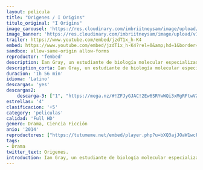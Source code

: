 ```yaml
---
layout: pelicula
title: "Origenes / I Origins"
titulo_original: "I Origins"
image_carousel: 'https://res.cloudinary.com/imbriitneysam/image/upload/v1548125121/origienes-poster-min.jpg'
image_banner: 'https://res.cloudinary.com/imbriitneysam/image/upload/v1548125121/origines-banner-min.jpg'
trailer: https://www.youtube.com/embed/jzdT1x_h-K4
embed: https://www.youtube.com/embed/jzdT1x_h-K4?rel=0&amp;hd=1&border=0&wmode=opaque&enablejsapi=1&modestbranding=1&controls=1&showinfo=1
sandbox: allow-same-origin allow-forms
reproductor: 'fembed'
description: Ian Gray, un estudiante de biología molecular especializado en la evolución del ojo humano, conoce a una misteriosa mujer cuyo iris es multicolor. Años después, su investigación lo conduce a un descubrimiento asombroso, que podría cambiar la forma en que percibimos nuestra existencia.
description_corta: Ian Gray, un estudiante de biología molecular especializado en la evolución del ojo humano, conoce a una misteriosa mujer cuyo iris es multicolor. Años después, su investigación lo conduce a un descubrimiento asombroso, que podría cambiar la forma en que percibimos nuestra existencia.
duracion: '1h 56 min'
idioma: 'Latino'
descargas: 'yes'
descargas2:
    descarga-3: ["1", "https://mega.nz/#!ZFJyGJAC!2Ew6SRYwWQi3xMgRFtwVZD_LZOKxezkMPgZXpmJkLBY", "https://www.google.com/s2/favicons?domain=mega.nz","Mega","https://res.cloudinary.com/imbriitneysam/image/upload/v1541473684/mexico.png", "Latino", "Full HD"]
estrellas: '4'
clasificacion: '+5'
category: 'peliculas'
calidad: 'Full HD'
genero: Drama, Ciencia Ficción
anio: '2014'
reproductores: ["https://tutumeme.net/embed/player.php?u=bXQ3ajJOaW1wcFRGcEs2VW5XRGExTlRPMytmUnc3bHVwcWhoenVIUjI5SHF5TlNwc0taaG1jN2gwZHZSNTlIRHVhV2tZWitkNUtDVDNOL1ZvYW1rYjJWcW1wOD0"]
tags:
- Drama
twitter_text: Origenes.
introduction: Ian Gray, un estudiante de biología molecular especializado en la evolución del ojo humano, conoce a una misteriosa mujer cuyo iris es multicolor. Años después, su investigación lo conduce a un descubrimiento asombroso, que podría cambiar la forma en que percibimos nuestra existencia.
---
```



 







